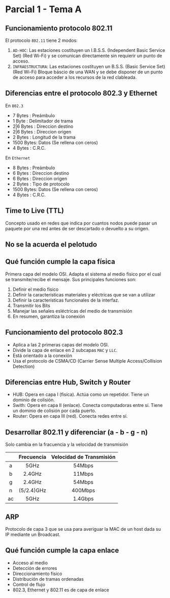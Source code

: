 # Parcial 1 - Tema A

## Funcionamiento protocolo 802.11

El protocolo `802.11` tiene 2 modos:

1. `AD-HOC`: Las estaciones costituyen un I.B.S.S. (Independent Basic Service Set) (Red Wi-Fi) y se comunican directamente sin requierir un punto de acceso.
1. `INFRAESTRUCTURA`: Las estaciones costituyen un B.S.S. (Basic Service Set) (Red Wi-Fi) Bloque báscio de una WAN y se debe disponer de un punto de acceso para acceder a los recursos de la red clableada.

## Diferencias entre el protocolo 802.3 y Ethernet

En `802.3`

* 7 Bytes   : Preámbulo
* 1 Byte    : Delimitador de trama
* 2|6 Bytes : Direccion destino
* 2|6 Bytes : Direccion origen
* 2 Bytes   : Longitud de la trama
* 1500 Bytes: Datos (Se rellena con ceros)
* 4 Bytes   : C.R.C.

En `Ethernet`

* 8 Bytes   : Preámbulo
* 6 Bytes   : Direccion destino
* 6 Bytes   : Direccion origen
* 2 Bytes   : Tipo de protocolo
* 1500 Bytes: Datos (Se rellena con ceros)
* 4 Bytes   : C.R.C.


## Time to Live (TTL)

Concepto usado en redes que indica por cuantos nodos puede pasar un paquete por una red antes de ser descartado o devuelto a su origen.


## No se la acuerda el pelotudo


## Qué función cumple la capa física

Primera capa del modelo OSI. Adapta el sistema al medio físico por el cual se transmite/recibe el mensaje.
Sus principales funciones son:
1. Definir el medio físico
1. Definir la características materiales y eléctricas que se van a utilizar
1. Definir la características funcionales de la interfaz.
1. Transmitir los Bits
1. Manejar las señales esléctricas del medio de transmisión
1. En resumen, garantiza la conexión

## Funcionamiento del protocolo 802.3

* Aplica a las 2 primeras capas del modelo OSI.
* Divide la capa de enlace en 2 subcapas `MAC` y `LLC`.
* Está orientado a la conexíón
* Usa el protocolo de CSMA/CD (Carrier Sense Multiple Access/Collision Detection)


## Diferencias entre Hub, Switch y Router

* HUB: Opera en capa I (fisíca). Actúa como un repetidor. Tiene un dominio de colisión.
* Swith: Opera en capa II (enlace). Conecta computadoras entre sí. Tiene un dominio de colisión por cada puerto.
* Router: Opera en capa III (red). Conecta redes entre sí.

## Desarrollar 802.11 y diferenciar (a - b - g - n)

Solo cambia en la fracuencia y la velocidad de transmisión

|     | Frecuencia | Velocidad de Transmisión |
|:---:|:----------:|:------------------------:|
| a   | 5GHz       | 54Mbps                   |
| b   | 2.4GHz     | 11Mbps                   |
| g   | 2.4GHz     | 54Mbps                   |
| n   | (5/2.4)GHz | 400Mbps                  |
| ac  | 5GHz       | 1.4Gbps                  |


## ARP

Protocolo de capa 3 que se usa para averiguar la MAC de un host dada su IP mediante un Broadcast.

## Qué función cumple la capa enlace

* Acceso al medio
* Detección de errores
* Direccionamiento físico
* Distribución de tramas ordenadas
* Control de flujo
* 802.3, Ethernet y 802.11 es de capa de enlace

